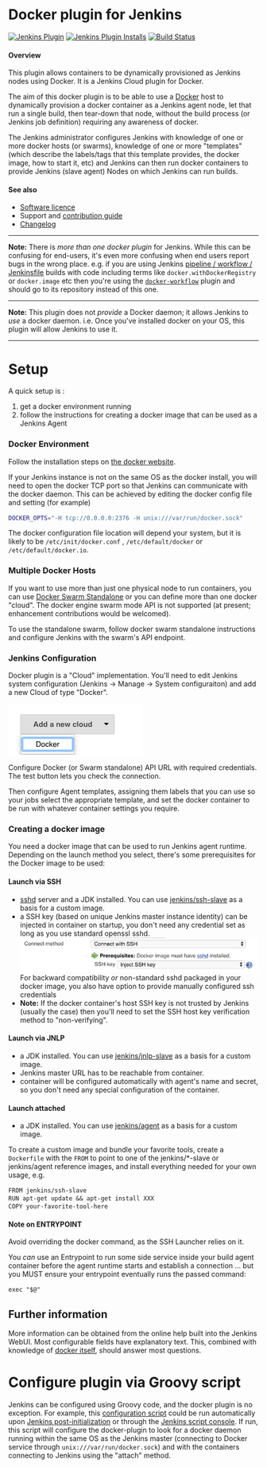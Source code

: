# Docker plugin for Jenkins

[![Jenkins Plugin](https://img.shields.io/jenkins/plugin/v/docker-plugin.svg)](https://plugins.jenkins.io/docker-plugin)
[![Jenkins Plugin Installs](https://img.shields.io/jenkins/plugin/i/docker-plugin.svg?color=blue)](https://plugins.jenkins.io/docker-plugin)
[![Build Status](https://ci.jenkins.io/buildStatus/icon?job=Plugins/docker-plugin/master)](https://ci.jenkins.io/job/Plugins/job/docker-plugin/job/master/)

#### Overview

This plugin allows containers to be dynamically provisioned as Jenkins nodes using Docker.
It is a Jenkins Cloud plugin for Docker.

The aim of this docker plugin is to be able to use a
[Docker](https://docs.docker.com/)
host to dynamically provision a docker container as a Jenkins agent node,
let that run a single build,
then tear-down that node,
without the build process (or Jenkins job definition)
requiring any awareness of docker.

The Jenkins administrator configures Jenkins with
knowledge of one or more docker hosts (or swarms),
knowledge of one or more "templates"
(which describe
the labels/tags that this template provides,
the docker image,
how to start it,
etc)
and Jenkins can then run docker containers to provide Jenkins (slave agent) Nodes on which Jenkins can run builds.

#### See also
* [Software licence](LICENSE)
* Support and [contribution guide](CONTRIBUTING.md)
* [Changelog](CHANGELOG.md)

----

**Note:** There is _more than one docker plugin_ for Jenkins.
While this can be confusing for end-users, it's even more confusing when end users report bugs in the wrong place.
e.g. if you are using Jenkins
[pipeline / workflow / Jenkinsfile](https://jenkins.io/doc/book/pipeline/docker/)
builds with code including terms like
`docker.withDockerRegistry`
or
`docker.image`
etc then you're using the
[`docker-workflow`](https://plugins.jenkins.io/docker-workflow)
plugin and should go to its repository instead of this one.

----

**Note:** This plugin does not _provide_ a Docker daemon; it allows Jenkins to _use_ a docker daemon.
i.e. Once you've installed docker on your OS, this plugin will allow Jenkins to use it.

----

# Setup

A quick setup is :

1. get a docker environment running
1. follow the instructions for creating a docker image that can be used
as a Jenkins Agent

### Docker Environment

Follow the installation steps on [the docker website](https://docs.docker.com/).

If your Jenkins instance is not on the same OS as the docker install,
you will need to open the docker TCP port so that Jenkins can communicate with the docker daemon.
This can be achieved by editing the docker config file and setting (for example)

```sh
DOCKER_OPTS="-H tcp://0.0.0.0:2376 -H unix:///var/run/docker.sock"
```

The docker configuration file location will depend your system, but it
is likely to be
`/etc/init/docker.conf`
,
`/etc/default/docker`
or
`/etc/default/docker.io`.


### Multiple Docker Hosts

If you want to use more than just one physical node to run containers,
you can use
[Docker Swarm Standalone](https://github.com/docker/swarm)
or you can define more than one docker "cloud".
The docker engine swarm mode API is not supported
(at present; enhancement contributions would be welcomed).

To use the standalone swarm,
follow docker swarm standalone instructions and configure Jenkins with the swarm's API endpoint.


### Jenkins Configuration

Docker plugin is a "Cloud" implementation.
You'll need to edit Jenkins system configuration
(Jenkins -> Manage -> System configuraiton)
and add a new Cloud of type "Docker".

![](docs/images/add-new-docker-cloud.png)

Configure Docker (or Swarm standalone) API URL with required credentials.
The test button lets you check the connection.

Then configure Agent templates,
assigning them labels that you can use so your jobs select the appropriate template,
and set the docker container to be run with whatever container settings you require.


### Creating a docker image

You need a docker image that can be used to run Jenkins agent runtime.
Depending on the launch method you select, there's some prerequisites
for the Docker image to be used:

#### Launch via SSH

-   [sshd](https://linux.die.net/man/8/sshd) server and a JDK installed.
    You can use
    [jenkins/ssh-slave](https://hub.docker.com/r/jenkins/ssh-slave/)
    as a basis for a custom image.
-   a SSH key (based on unique Jenkins master instance identity) can be
    injected in container on startup, you don't need any credential set
    as long as you use standard openssl sshd.  
    ![](docs/images/connect-with-ssh.png)  
    For backward compatibility *or* non-standard sshd packaged in your
    docker image, you also have option to provide manually configured
    ssh credentials
-   **Note:** If the docker container's host SSH key is not trusted by
    Jenkins (usually the case) then you'll need to set the SSH host key
    verification method to "non-verifying".

#### Launch via JNLP

-   a JDK installed.
    You can use
    [jenkins/jnlp-slave](https://hub.docker.com/r/jenkins/jnlp-slave/)
    as a basis for a custom image.
-   Jenkins master URL has to be reachable from container.
-   container will be configured automatically with agent's name and
    secret, so you don't need any special configuration of the container.

#### Launch attached

-   a JDK installed.
    You can use
    [jenkins/agent](https://hub.docker.com/r/jenkins/agent/)
    as a basis for a custom image. 

To create a custom image and bundle your favorite tools,
create a `Dockerfile` with the `FROM` to point to one of the
jenkins/\*-slave or jenkins/agent
reference images,
and install everything needed for your own usage, e.g.

```
FROM jenkins/ssh-slave
RUN apt-get update && apt-get install XXX
COPY your-favorite-tool-here
```


#### Note on ENTRYPOINT

Avoid overriding the docker command, as the SSH Launcher relies on it.

You _can_ use an Entrypoint to run some side service inside your build agent container before the agent runtime starts and establish a connection
... but you MUST ensure your entrypoint eventually runs the passed command:

    exec "$@"

## Further information

More information can be obtained from the online help built into the Jenkins WebUI.
Most configurable fields have explanatory text.
This,
combined with knowledge of [docker itself](https://docs.docker.com/),
should answer most questions.

# Configure plugin via Groovy script

Jenkins can be configured using Groovy code, and the docker plugin is no exception.
For example, this
[configuration script](docs/attachments/docker-plugin-configuration-script.groovy)
could be run automatically upon
[Jenkins post-initialization](https://wiki.jenkins.io/display/JENKINS/Post-initialization+script)
or through the
[Jenkins script console](https://wiki.jenkins.io/display/JENKINS/Jenkins+Script+Console).
If run,
this script will configure the docker-plugin to look for a docker daemon running within the same OS as the Jenkins master
(connecting to Docker service through `unix:///var/run/docker.sock`)
and with the containers connecting to Jenkins using the "attach" method.
